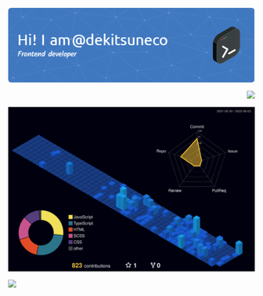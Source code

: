   <p align="left">
    <a href="https://github.com/dekitsuneco">
      <img src="./github-header-image.png" />
    </a>
  <p>

  <p align="right">
    <a href="https://skillicons.dev">
      <img src="https://skillicons.dev/icons?i=js,html,css,sass,nodejs,tailwind,typescript,react,redux&perline=3" />
    </a>
  </p>

<!--![Header](./github-header-image.png)-->

<!--[![My Skills](https://skillicons.dev/icons?i=js,html,css,sass,nodejs,tailwind,typescript,react,redux&perline=3)](https://skillicons.dev)-->

![](./profile-3d-contrib/profile-night-view.svg)

<a href="https://t.me/dekitsuneco">
    <img src="https://img.shields.io/badge/Telegram-2CA5E0?style=for-the-badge&logo=telegram&logoColor=white" />
</a>

<!--
**dekitsuneco/dekitsuneco** is a ✨ _special_ ✨ repository because its `README.md` (this file) appears on your GitHub profile.

Here are some ideas to get you started:

- 🔭 I’m currently working on ...
- 🌱 I’m currently learning ...
- 👯 I’m looking to collaborate on ...
- 🤔 I’m looking for help with ...
- 💬 Ask me about ...
- 📫 How to reach me: ...
- 😄 Pronouns: ...
- ⚡ Fun fact: ...
-->

